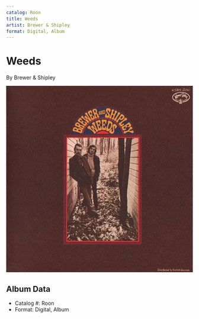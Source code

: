 ```yaml
---
catalog: Roon
title: Weeds
artist: Brewer & Shipley
format: Digital, Album
---
```


# Weeds

By Brewer & Shipley

![](../../assets/albumcovers/Brewer_and_Shipley-Weeds.png)

## Album Data

- Catalog #: Roon
- Format: Digital, Album

